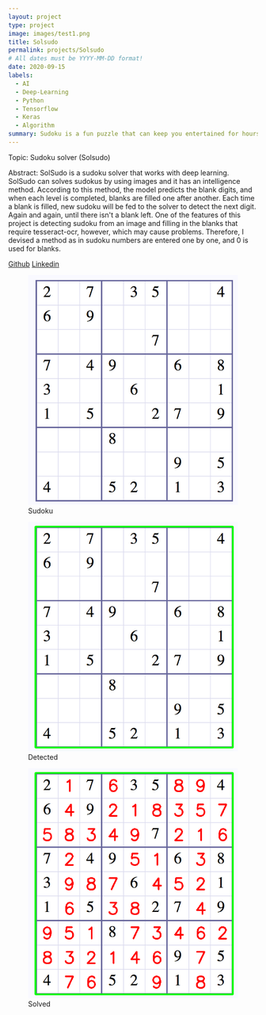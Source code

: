 ```yaml
---
layout: project
type: project
image: images/test1.png
title: Solsudo
permalink: projects/Solsudo
# All dates must be YYYY-MM-DD format!
date: 2020-09-15
labels:
  - AI
  - Deep-Learning
  - Python
  - Tensorflow
  - Keras
  - Algorithm
summary: Sudoku is a fun puzzle that can keep you entertained for hours on end. but it's amazing that an AI model can solve sudokus by just looking at the picture of the sudoku within seconds.
---
```

Topic: Sudoku solver (Solsudo)

Abstract: SolSudo is a sudoku solver that works with deep learning. SolSudo can solves sudokus by using images and it has an intelligence method. According to this method, the model predicts the blank digits, and when each level is completed, blanks are filled one after another. Each time a blank is filled, new sudoku will be fed to the solver to detect the next digit. Again and again, until there isn't a blank left. One of the features of this project is detecting sudoku from an image and filling in the blanks that require tesseract-ocr, however, which may cause problems. Therefore, I devised a method as in sudoku numbers are entered one by one, and 0 is used for blanks.

[Github](https://github.com/AryaKoureshi/SolSudo)
[Linkedin](https://www.linkedin.com/posts/arya-koureshi_deeplearning-python-tensorflow-activity-6711641409658716160-kdSD)

<figure class="figure1">
  <img class="figure-img img-fluid z-depth-1" alt="..." src="../images/test1.png">
  <figcaption class="figure-caption">Sudoku</figcaption>
</figure>
<figure class="figure2">
  <img class="figure-img img-fluid z-depth-1" alt="..." src="../images/detected1.png">
  <figcaption class="figure-caption">Detected</figcaption>
</figure>
<figure class="figure3">
  <img class="figure-img img-fluid z-depth-1" alt="..." src="../images/solved1.png">
  <figcaption class="figure-caption">Solved</figcaption>
</figure>
